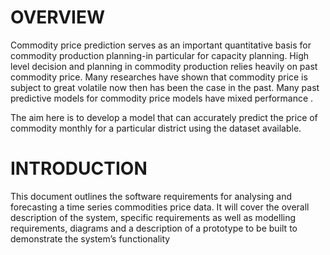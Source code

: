 # OVERVIEW


Commodity price prediction serves as an important quantitative basis for commodity production planning-in particular for capacity planning. High level decision and planning in commodity production relies heavily on past commodity price. Many researches have shown that commodity price is subject to great volatile now then has been the case in the past. Many past predictive models for commodity price models have mixed performance .


The aim here is to develop a model that can accurately predict the price of commodity monthly for a particular district using the dataset available.


# INTRODUCTION
This document outlines the software requirements for analysing and forecasting a time series commodities price data. It will cover the overall description of the system, specific requirements as well as modelling requirements, diagrams and a description of a prototype to be built to demonstrate the system’s functionality
